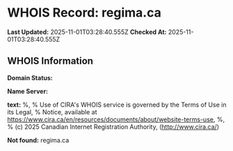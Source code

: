 # WHOIS Record: regima.ca

**Last Updated:** 2025-11-01T03:28:40.555Z
**Checked At:** 2025-11-01T03:28:40.555Z

## WHOIS Information

**Domain Status:** 

**Name Server:** 

**text:** %, % Use of CIRA's WHOIS service is governed by the Terms of Use in its Legal, % Notice, available at https://www.cira.ca/en/resources/documents/about/website-terms-use, %, % (c) 2025 Canadian Internet Registration Authority, (http://www.cira.ca/)

**Not found:** regima.ca

